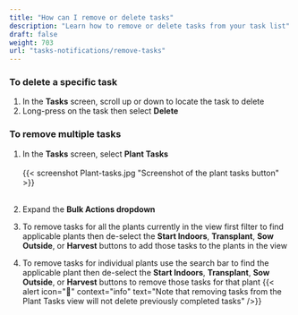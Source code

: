 ```yaml
---
title: "How can I remove or delete tasks"
description: "Learn how to remove or delete tasks from your task list"
draft: false
weight: 703
url: "tasks-notifications/remove-tasks"
---
```


### To delete a specific task
1. In the **Tasks** screen, scroll up or down to locate the task to delete
2. Long-press on the task then select **Delete**

### To remove multiple tasks
1. In the **Tasks** screen, select **Plant Tasks**<br /><br />
{{< screenshot Plant-tasks.jpg "Screenshot of the plant tasks button" >}}<br /><br />

2. Expand the **Bulk Actions dropdown**
3. To remove tasks for all the plants currently in the view first filter to find applicable plants then de-select the **Start Indoors**, **Transplant**, **Sow Outside**, or **Harvest** buttons to add those tasks to the plants in the view

4. To remove tasks for individual plants use the search bar to find the applicable plant then de-select the **Start Indoors**, **Transplant**, **Sow Outside**, or **Harvest** buttons to remove those tasks for that plant
{{< alert icon="🥬" context="info" text="Note that removing tasks from the Plant Tasks view will not delete previously completed tasks" />}}
